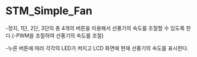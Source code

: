 # STM_Simple_Fan

-정지, 1단, 2단, 3단의 총 4개의 버튼을 이용해서 선풍기의 속도를 조절할 수 있도록 한다.(-PWM을 조절하여 선풍기의 속도를 조절)

-누른 버튼에 따라 각각의 LED가 켜지고 LCD 화면에 현재 선풍기의 속도를 표시한다.

